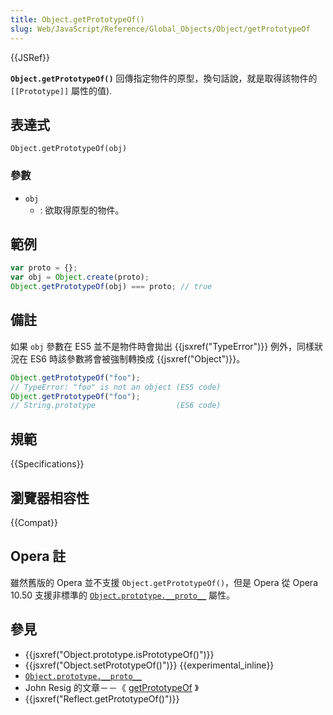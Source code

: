 ```yaml
---
title: Object.getPrototypeOf()
slug: Web/JavaScript/Reference/Global_Objects/Object/getPrototypeOf
---
```


{{JSRef}}

**`Object.getPrototypeOf()`** 回傳指定物件的原型，換句話說，就是取得該物件的 `[[Prototype]]` 屬性的值).

## 表達式

```plain
Object.getPrototypeOf(obj)
```

### 參數

- `obj`
  - : 欲取得原型的物件。

## 範例

```js
var proto = {};
var obj = Object.create(proto);
Object.getPrototypeOf(obj) === proto; // true
```

## 備註

如果 `obj` 參數在 ES5 並不是物件時會拋出 {{jsxref("TypeError")}} 例外，同樣狀況在 ES6 時該參數將會被強制轉換成 {{jsxref("Object")}}。

```js
Object.getPrototypeOf("foo");
// TypeError: "foo" is not an object (ES5 code)
Object.getPrototypeOf("foo");
// String.prototype                  (ES6 code)
```

## 規範

{{Specifications}}

## 瀏覽器相容性

{{Compat}}

## Opera 註

雖然舊版的 Opera 並不支援 `Object.getPrototypeOf()`，但是 Opera 從 Opera 10.50 支援非標準的 [`Object.prototype.__proto__`](/zh-TW/docs/Web/JavaScript/Reference/Global_Objects/Object/proto) 屬性。

## 參見

- {{jsxref("Object.prototype.isPrototypeOf()")}}
- {{jsxref("Object.setPrototypeOf()")}} {{experimental_inline}}
- [`Object.prototype.__proto__`](/zh-TW/docs/Web/JavaScript/Reference/Global_Objects/Object/proto)
- John Resig 的文章－－《 [getPrototypeOf](http://ejohn.org/blog/objectgetprototypeof/) 》
- {{jsxref("Reflect.getPrototypeOf()")}}
